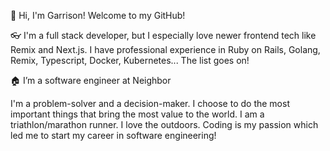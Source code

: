 👋 Hi, I'm Garrison! Welcome to my GitHub!

👓 I'm a full stack developer, but I especially love newer frontend tech like Remix and Next.js. I have professional experience in Ruby on Rails, Golang, Remix, Typescript, Docker, Kubernetes... The list goes on!

🏠 I’m a software engineer at Neighbor

I'm a problem-solver and a decision-maker. I choose to do the most important things that bring the most value to the world. I am a triathlon/marathon runner. I love the outdoors. Coding is my passion which led me to start my career in software engineering!

<!---
whitagar/whitagar is a ✨ special ✨ repository because its `README.md` (this file) appears on your GitHub profile.
You can click the Preview link to take a look at your changes.
--->
